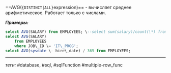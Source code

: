 ==AVG(`{DISTINCT|ALL}`expression)== - вычисляет среднее арифметическое. Работает только с числами.

***Примеры:***
```sql
select AVG(SALARY) from EMPLOYEES; \--select sum(salary)/count(\*) from EMPLOYEES;  
select AVG(SALARY)  
    from EMPLOYEES  
    where JOB\_ID \= 'IT\_PROG';  
select AVG(sysdate \- hire\_date) / 365 from EMPLOYEES;
```
---
*теги:* #database, #sql, #sqlFunction #multiple-row_func 